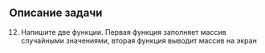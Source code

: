 ## Описание задачи

12.	Напишите две функции. Первая функция заполняет массив случайными значениями, вторая функция выводит массив на экран
